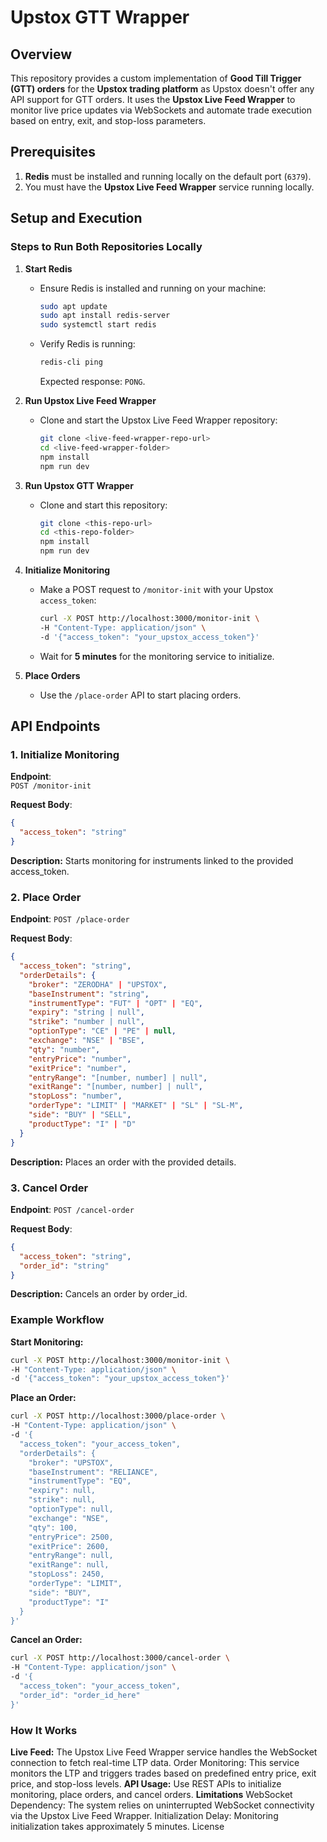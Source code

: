 # Upstox GTT Wrapper

## Overview

This repository provides a custom implementation of **Good Till Trigger (GTT) orders** for the **Upstox trading platform** as Upstox doesn't offer any API support for GTT orders. It uses the **Upstox Live Feed Wrapper** to monitor live price updates via WebSockets and automate trade execution based on entry, exit, and stop-loss parameters.

## Prerequisites

1. **Redis** must be installed and running locally on the default port (`6379`).
2. You must have the **Upstox Live Feed Wrapper** service running locally.

## Setup and Execution

### Steps to Run Both Repositories Locally

1. **Start Redis**
   - Ensure Redis is installed and running on your machine:
     ```bash
     sudo apt update
     sudo apt install redis-server
     sudo systemctl start redis
     ```
   - Verify Redis is running:
     ```bash
     redis-cli ping
     ```
     Expected response: `PONG`.

2. **Run Upstox Live Feed Wrapper**
   - Clone and start the Upstox Live Feed Wrapper repository:
     ```bash
     git clone <live-feed-wrapper-repo-url>
     cd <live-feed-wrapper-folder>
     npm install
     npm run dev
     ```

3. **Run Upstox GTT Wrapper**
   - Clone and start this repository:
     ```bash
     git clone <this-repo-url>
     cd <this-repo-folder>
     npm install
     npm run dev
     ```

4. **Initialize Monitoring**
   - Make a POST request to `/monitor-init` with your Upstox `access_token`:
     ```bash
     curl -X POST http://localhost:3000/monitor-init \
     -H "Content-Type: application/json" \
     -d '{"access_token": "your_upstox_access_token"}'
     ```
   - Wait for **5 minutes** for the monitoring service to initialize.

5. **Place Orders**
   - Use the `/place-order` API to start placing orders.

## API Endpoints

### 1. Initialize Monitoring

**Endpoint**:  
`POST /monitor-init`  

**Request Body**:
```json
{
  "access_token": "string"
}
```



**Description:**
Starts monitoring for instruments linked to the provided access_token.

### 2. Place Order
**Endpoint**: 
`POST /place-order`

**Request Body**:
```json
{
  "access_token": "string",
  "orderDetails": {
    "broker": "ZERODHA" | "UPSTOX",
    "baseInstrument": "string",
    "instrumentType": "FUT" | "OPT" | "EQ",
    "expiry": "string | null",
    "strike": "number | null",
    "optionType": "CE" | "PE" | null,
    "exchange": "NSE" | "BSE",
    "qty": "number",
    "entryPrice": "number",
    "exitPrice": "number",
    "entryRange": "[number, number] | null",
    "exitRange": "[number, number] | null",
    "stopLoss": "number",
    "orderType": "LIMIT" | "MARKET" | "SL" | "SL-M",
    "side": "BUY" | "SELL",
    "productType": "I" | "D"
  }
}
```

**Description:**
Places an order with the provided details.

### 3. Cancel Order
**Endpoint**: 
`POST /cancel-order`

**Request Body**:
```json
{
  "access_token": "string",
  "order_id": "string"
}
```
**Description:**
Cancels an order by order_id.

### Example Workflow
**Start Monitoring:**

```bash
curl -X POST http://localhost:3000/monitor-init \
-H "Content-Type: application/json" \
-d '{"access_token": "your_upstox_access_token"}'
```
**Place an Order:**

```bash
curl -X POST http://localhost:3000/place-order \
-H "Content-Type: application/json" \
-d '{
  "access_token": "your_access_token",
  "orderDetails": {
    "broker": "UPSTOX",
    "baseInstrument": "RELIANCE",
    "instrumentType": "EQ",
    "expiry": null,
    "strike": null,
    "optionType": null,
    "exchange": "NSE",
    "qty": 100,
    "entryPrice": 2500,
    "exitPrice": 2600,
    "entryRange": null,
    "exitRange": null,
    "stopLoss": 2450,
    "orderType": "LIMIT",
    "side": "BUY",
    "productType": "I"
  }
}'
```
**Cancel an Order:**

```bash
curl -X POST http://localhost:3000/cancel-order \
-H "Content-Type: application/json" \
-d '{
  "access_token": "your_access_token",
  "order_id": "order_id_here"
}'
```

### How It Works
**Live Feed:** The Upstox Live Feed Wrapper service handles the WebSocket connection to fetch real-time LTP data.
Order Monitoring: This service monitors the LTP and triggers trades based on predefined entry price, exit price, and stop-loss levels.
**API Usage:** Use REST APIs to initialize monitoring, place orders, and cancel orders.
**Limitations**
WebSocket Dependency: The system relies on uninterrupted WebSocket connectivity via the Upstox Live Feed Wrapper.
Initialization Delay: Monitoring initialization takes approximately 5 minutes.
License
